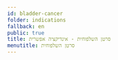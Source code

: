 ```yaml
---
id: bladder-cancer
folder: indications
fallback: en
public: true
title: סרטן השלפוחית - אינדיקציה אפשרית
menutitle: סרטן השלפוחית
---
```

